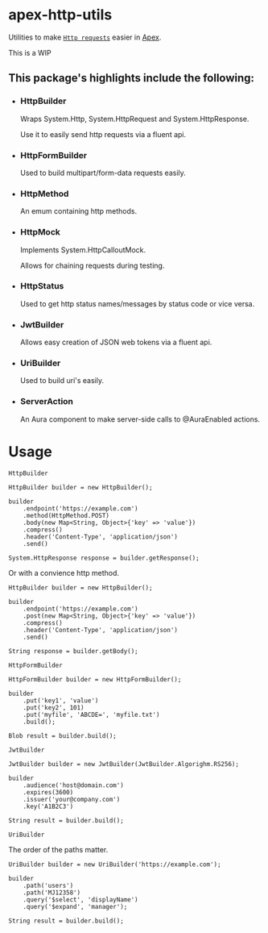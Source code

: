 # apex-http-utils
Utilities to make [`Http requests`](https://developer.salesforce.com/docs/atlas.en-us.apexref.meta/apexref/apex_classes_restful_http_httprequest.htm) easier in [Apex](https://developer.salesforce.com/docs/atlas.en-us.apexcode.meta/apexcode/apex_dev_guide.htm).

This is a WIP

## This package's highlights include the following:

-	### HttpBuilder
	Wraps System.Http, System.HttpRequest and System.HttpResponse.

	Use it to easily send http requests via a fluent api.

- ### HttpFormBuilder
	Used to build multipart/form-data requests easily.

-	###	HttpMethod
	An emum containing http methods.

-	###	HttpMock
	Implements System.HttpCalloutMock.

	Allows for chaining requests during testing.

-	### HttpStatus
	Used to get http status names/messages by status code or vice versa.

-	### JwtBuilder
	Allows easy creation of JSON web tokens via a fluent api.

-	###	UriBuilder
	Used to build uri's easily.

-	### ServerAction
	An Aura component to make server-side calls to @AuraEnabled actions.

# Usage

`HttpBuilder`


```apex
HttpBuilder builder = new HttpBuilder();

builder
	.endpoint('https://example.com')
	.method(HttpMethod.POST)
	.body(new Map<String, Object>{'key' => 'value'})
	.compress()
	.header('Content-Type', 'application/json')
	.send()

System.HttpResponse response = builder.getResponse();
```
Or with a convience http method.

```apex
HttpBuilder builder = new HttpBuilder();

builder
	.endpoint('https://example.com')
	.post(new Map<String, Object>{'key' => 'value'})
	.compress()
	.header('Content-Type', 'application/json')
	.send()

String response = builder.getBody();
```
`HttpFormBuilder`

```apex
HttpFormBuilder builder = new HttpFormBuilder();

builder
	.put('key1', 'value')
	.put('key2', 101)
	.put('myfile', 'ABCDE=', 'myfile.txt')
	.build();

Blob result = builder.build();
```

`JwtBuilder`

```apex
JwtBuilder builder = new JwtBuilder(JwtBuilder.Algorighm.RS256);

builder
	.audience('host@domain.com')
	.expires(3600)
	.issuer('your@company.com')
	.key('A1B2C3')

String result = builder.build();
```

`UriBuilder`

The order of the paths matter.
```apex
UriBuilder builder = new UriBuilder('https://example.com');

builder
	.path('users')
	.path('MJ12358')
	.query('$select', 'displayName')
	.query('$expand', 'manager');

String result = builder.build();
```